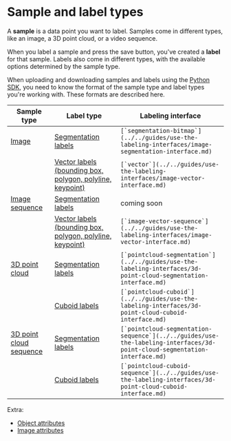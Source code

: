 # Sample and label types

A **sample** is a data point you want to label. Samples come in different types, like an image, a 3D point cloud, or a video sequence.

When you label a sample and press the save button, you've created a **label** for that sample. Labels also come in different types, with the available options determined by the sample type.

When uploading and downloading samples and labels using the [Python SDK](../../python-sdk.md), you need to know the format of the sample type and label types you're working with. These formats are described here.



| Sample type                                                        | Label type                                                                                                                       | Labeling interface                                                                                                          |
| ------------------------------------------------------------------ | -------------------------------------------------------------------------------------------------------------------------------- | --------------------------------------------------------------------------------------------------------------------------- |
| [Image](sample-types.md#image)                                     | [Segmentation labels](label-types.md#segmentation-labels)                                                                        | ``[`segmentation-bitmap`](../../guides/use-the-labeling-interfaces/image-segmentation-interface.md)``                       |
|                                                                    | [Vector labels (bounding box, polygon, polyline, keypoint)](label-types.md#vector-labels-bounding-box-polygon-polyline-keypoint) | ``[`vector`](../../guides/use-the-labeling-interfaces/image-vector-interface.md)``                                          |
| [Image sequence](sample-types.md#image-sequence)                   | [Segmentation labels](label-types.md#segmentation-labels-1)                                                                      | coming soon                                                                                                                 |
|                                                                    | [Vector labels (bounding box, polygon, polyline, keypoint)](label-types.md#vector-labels-bounding-box-polygon-polyline-keypoint) | ``[`image-vector-sequence`](../../guides/use-the-labeling-interfaces/image-vector-interface.md)``                           |
| [3D point cloud](sample-types.md#3d-point-cloud)                   | [Segmentation labels](label-types.md#segmentation-labels-2)                                                                      | ``[`pointcloud-segmentation`](../../guides/use-the-labeling-interfaces/3d-point-cloud-segmentation-interface.md)``          |
|                                                                    | [Cuboid labels](label-types.md#cuboid-labels)                                                                                    | ``[`pointcloud-cuboid`](../../guides/use-the-labeling-interfaces/3d-point-cloud-cuboid-interface.md)``                      |
| [3D point cloud sequence](sample-types.md#3d-point-cloud-sequence) | [Segmentation labels](label-types.md#segmentation-labels-3)                                                                      | ``[`pointcloud-segmentation-sequence`](../../guides/use-the-labeling-interfaces/3d-point-cloud-segmentation-interface.md)`` |
|                                                                    | [Cuboid labels](label-types.md#cuboid-labels-1)                                                                                  | ``[`pointcloud-cuboid-sequence`](../../guides/use-the-labeling-interfaces/3d-point-cloud-cuboid-interface.md)``             |

Extra:

* [Object attributes](label-types.md#object-attributes)
* [Image attributes](label-types.md#image-attributes)
